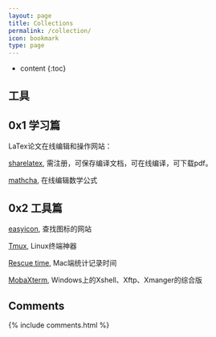 ```yaml
---
layout: page
title: Collections
permalink: /collection/
icon: bookmark
type: page
---
```


* content
{:toc}
## 工具



## 0x1 学习篇

LaTex论文在线编辑和操作网站：

[sharelatex](https://www.overleaf.com/project), 需注册，可保存编译文档，可在线编译，可下载pdf。 

[mathcha](https://www.mathcha.io/), 在线编辑数学公式



## 0x2 工具篇

[easyicon](https://www.easyicon.net/), 查找图标的网站

[Tmux](https://github.com/tmux/tmux/wiki), Linux终端神器

[Rescue time](https://www.rescuetime.com), Mac端统计记录时间

[MobaXterm](https://mobaxterm.mobatek.net/), Windows上的Xshell、Xftp、Xmanger的综合版







## Comments

{% include comments.html %}
